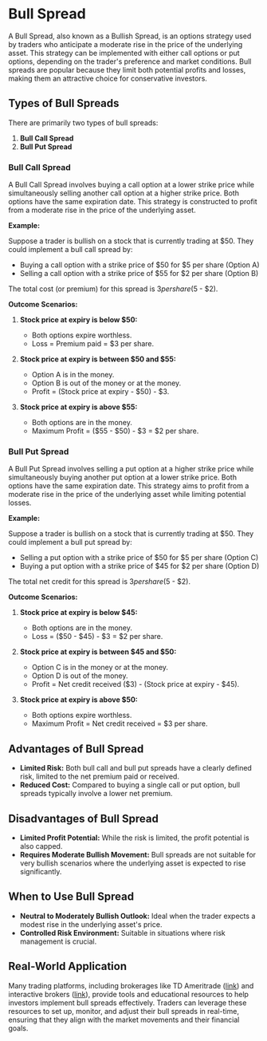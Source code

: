 # Bull Spread

A Bull Spread, also known as a Bullish Spread, is an options strategy used by traders who anticipate a moderate rise in the price of the underlying asset. This strategy can be implemented with either call options or put options, depending on the trader's preference and market conditions. Bull spreads are popular because they limit both potential profits and losses, making them an attractive choice for conservative investors.

## Types of Bull Spreads

There are primarily two types of bull spreads:

1. **Bull Call Spread**
2. **Bull Put Spread**

### Bull Call Spread
A Bull Call Spread involves buying a call option at a lower strike price while simultaneously selling another call option at a higher strike price. Both options have the same expiration date. This strategy is constructed to profit from a moderate rise in the price of the underlying asset.

**Example:**

Suppose a trader is bullish on a stock that is currently trading at $50. They could implement a bull call spread by:

- Buying a call option with a strike price of $50 for $5 per share (Option A)
- Selling a call option with a strike price of $55 for $2 per share (Option B)

The total cost (or premium) for this spread is $3 per share ($5 - $2).

**Outcome Scenarios:**

1. **Stock price at expiry is below $50:**
   - Both options expire worthless.
   - Loss = Premium paid = $3 per share.

2. **Stock price at expiry is between $50 and $55:**
   - Option A is in the money.
   - Option B is out of the money or at the money.
   - Profit = (Stock price at expiry - $50) - $3.

3. **Stock price at expiry is above $55:**
   - Both options are in the money.
   - Maximum Profit = ($55 - $50) - $3 = $2 per share.

### Bull Put Spread
A Bull Put Spread involves selling a put option at a higher strike price while simultaneously buying another put option at a lower strike price. Both options have the same expiration date. This strategy aims to profit from a moderate rise in the price of the underlying asset while limiting potential losses.

**Example:**

Suppose a trader is bullish on a stock that is currently trading at $50. They could implement a bull put spread by:

- Selling a put option with a strike price of $50 for $5 per share (Option C)
- Buying a put option with a strike price of $45 for $2 per share (Option D)

The total net credit for this spread is $3 per share ($5 - $2).

**Outcome Scenarios:**

1. **Stock price at expiry is below $45:**
   - Both options are in the money.
   - Loss = ($50 - $45) - $3 = $2 per share.

2. **Stock price at expiry is between $45 and $50:**
   - Option C is in the money or at the money.
   - Option D is out of the money.
   - Profit = Net credit received ($3) - (Stock price at expiry - $45).

3. **Stock price at expiry is above $50:**
   - Both options expire worthless.
   - Maximum Profit = Net credit received = $3 per share.

## Advantages of Bull Spread

- **Limited Risk:** Both bull call and bull put spreads have a clearly defined risk, limited to the net premium paid or received.
- **Reduced Cost:** Compared to buying a single call or put option, bull spreads typically involve a lower net premium.

## Disadvantages of Bull Spread

- **Limited Profit Potential:** While the risk is limited, the profit potential is also capped.
- **Requires Moderate Bullish Movement:** Bull spreads are not suitable for very bullish scenarios where the underlying asset is expected to rise significantly.

## When to Use Bull Spread

- **Neutral to Moderately Bullish Outlook:** Ideal when the trader expects a modest rise in the underlying asset's price.
- **Controlled Risk Environment:** Suitable in situations where risk management is crucial.
  
## Real-World Application

Many trading platforms, including brokerages like TD Ameritrade ([link](https://www.tdameritrade.com/)) and interactive brokers ([link](https://www.interactivebrokers.com/)), provide tools and educational resources to help investors implement bull spreads effectively. Traders can leverage these resources to set up, monitor, and adjust their bull spreads in real-time, ensuring that they align with the market movements and their financial goals.